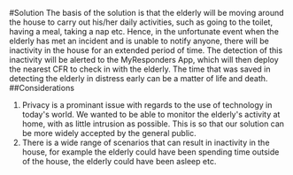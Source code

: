 #Solution
The basis of the solution is that the elderly will be moving around the house to carry out his/her daily activities, such as going to the toilet, having a meal, taking a nap etc. Hence, in the unfortunate event when the elderly has met an incident and is unable to notify anyone, there will be inactivity in the house for an extended period of time. The detection of this inactivity will be alerted to the MyResponders App, which will then deploy the nearest CFR to check in with the elderly. The time that was saved in detecting the elderly in distress early can be a matter of life and death.
##Considerations
1. Privacy is a prominant issue with regards to the use of technology in today's world. We wanted to be able to monitor the elderly's activity at home, with as little intrusion as possible. This is so that our solution can be more widely accepted by the general public.
2. There is a wide range of scenarios that can result in inactivity in the house, for example the elderly could have been spending time outside of the house, the elderly could have been asleep etc. 

